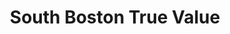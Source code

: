 ---
title: "South Boston True Value"
url: /south-boston/south-boston-true-value/
shop: Eisenwaren
---